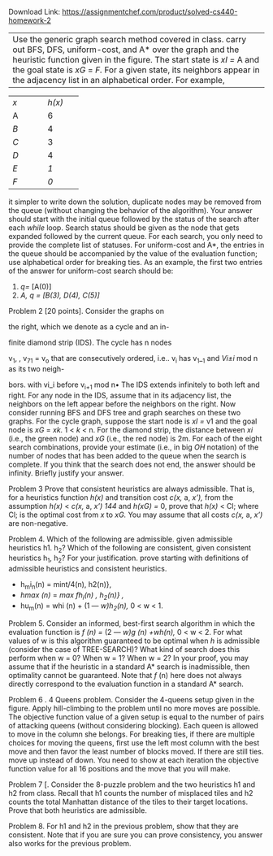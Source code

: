 Download Link: https://assignmentchef.com/product/solved-cs440-homework-2
<br>
<table width="323">

 <tbody>

  <tr>

   <td>Use the generic graph search method covered in class. carry out BFS, DFS, uniform-cost, and A* over the graph and the heuristic function given in the figure. The start state is <em>xI = </em>A and the goal state is <em>xG </em>= <em>F. </em>For a given state, its neighbors appear in the ad­jacency list in an alphabetical order. For example,</td>

  </tr>

 </tbody>

</table>

<table>

 <tbody>

  <tr>

   <td width="53"><em>x</em></td>

   <td width="53"><em>h(x)</em></td>

  </tr>

  <tr>

   <td width="53">A</td>

   <td width="53">6</td>

  </tr>

  <tr>

   <td width="53"><em>B</em></td>

   <td width="53">4</td>

  </tr>

  <tr>

   <td width="53"><em>C</em></td>

   <td width="53">3</td>

  </tr>

  <tr>

   <td width="53"><em>D</em></td>

   <td width="53">4</td>

  </tr>

  <tr>

   <td width="53"><em>E</em></td>

   <td width="53"><em>1</em></td>

  </tr>

  <tr>

   <td width="53"><em>F</em></td>

   <td width="53"><em>0</em></td>

  </tr>

 </tbody>

</table>




it simpler to write down the solution, du­plicate nodes may be removed from the queue (without changing the behavior of the algorithm). Your answer should start with the initial queue followed by the status of the search after each <em>while </em>loop. Search status should be given as the node that gets expanded followed by the current queue. For each search, you only need to provide the complete list of statuses. For uniform-cost and A*, the entries in the queue should be accompanied by the value of the evaluation function; use alphabetical order for breaking ties. As an example, the first two entries of the answer for uniform-cost search should be:

<ol>

 <li><em>q= </em>[A(0)]</li>

 <li><em>A, q = [B(3), D(4), C(5)]</em></li>

</ol>

Problem 2 [20 points]. Consider the graphs on

the right, which we denote as a cycle and an in-

finite diamond strip (IDS). The cycle has n nodes

v<sub>1</sub>,      , v<sub>71</sub> = v<sub>o</sub> that are consecutively ordered, i.e.. v<sub>i</sub> has v<sub>1</sub>_<sub>1</sub> and <em>Vi±i </em>mod n as its two neigh-

bors. with vi_i before v<sub>i+1</sub> mod n• The IDS extends infinitely to both left and right. For any node in the IDS, assume that in its adjacency list, the neighbors on the left appear before the neighbors on the right. Now consider running BFS and DFS tree and graph searches on these two graphs. For the cycle graph, suppose the start node is <em>xI = </em>v1 and the goal node is <em>xG </em>= <em>xk. </em>1 &lt; <em>k &lt; </em>n. For the diamond strip, the distance between <em>xi </em>(i.e., the green node) and <em>xG </em>(i.e., the red node) is 2m. For each of the eight search combinations, provide your estimate (i.e., in big <em>OH </em>notation) of the number of nodes that has been added to the queue when the search is complete. If you think that the search does not end, the answer should be infinity. Briefly justify your answer.

Problem 3 Prove that consistent heuristics are always admissible. That is, for a heuristics function <em>h(x) </em>and transition cost <em>c(x, </em>a, <em>x’), </em>from the assumption <em>h(x) </em>&lt; <em>c(x, </em>a, <em>x’) 144 </em>and <em>h(xG) = </em>0, prove that <em>h(x) </em>&lt; Cl; where Cl; is the optimal cost from <em>x </em>to <em>xG. </em>You may assume that all costs <em>c(x, </em>a, <em>x’) </em>are non-negative.

Problem 4. Which of the following are admissible. given admissible heuristics h1. h<sub>2</sub>? Which of the following are consistent, given consistent heuristics h<sub>1</sub>, h<sub>2</sub>? For your justification. prove starting with definitions of admissible heuristics and consistent heuristics.




<ul>

 <li>h<sub>m</sub>i<sub>n</sub>(n) = mint/4(n), h2(n)},</li>

 <li><em>hmax (n) </em>= <em>max fh<sub>i</sub>(n) , h<sub>2</sub>(n)} ,</em></li>

 <li>hu<sub>m</sub>(n) = whi (n) + (1 — <em>w)h<sub>2</sub>(n), </em>0 &lt; w &lt; 1.</li>

</ul>

Problem 5. Consider an informed, best-first search algorithm in which the evaluation function is <em>f (n) = </em>(2 <em>— w)g (n) +wh(n), </em>0 &lt; w &lt; 2. For what values of w is this algorithm guaranteed to be optimal when <em>h </em>is admissible (consider the case of TREE-SEARCH)? What kind of search does this perform when w = 0? When w = 1? When w = 2? In your proof, you may assume that if the heuristic in a standard A* search is inadmissible, then optimality cannot be guaranteed. Note that <em>f </em>(n) here does not always directly correspond to the evaluation function in a standard A* search.

Problem 6 . 4 Queens problem. Consider the 4-queens setup given in the figure. Apply hill-climbing to the problem until no more moves are possible. The objective function value of a given setup is equal to the number of pairs of attacking queens (without considering blocking). Each queen is allowed to move in the column she belongs. For breaking ties, if there are multiple choices for moving the queens, first use the left most column with the best move and then favor the least number of blocks moved. If there are still ties. move up instead of down. You need to show at each iteration the objective function value for all 16 positions and the move that you will make.

Problem 7 [. Consider the 8-puzzle problem and the two heuristics h1 and h2 from class. Recall that h1 counts the number of misplaced tiles and h2 counts the total Manhattan distance of the tiles to their target locations. Prove that both heuristics are admissible.

Problem 8. For h1 and h2 in the previous problem, show that they are consistent. Note that if you are sure you can prove consistency, you answer also works for the previous problem.